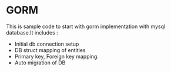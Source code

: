 # GORM

This is sample code to start with gorm implementation with mysql database.It includes :

- Initial db connection setup
- DB struct mapping of entities
- Primary key, Foreign key mapping.
- Auto migration of DB